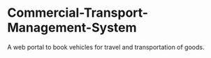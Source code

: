 # Commercial-Transport-Management-System
A web portal to book vehicles for travel and transportation of goods.
